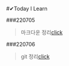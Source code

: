 #✔Today I Learn

###220705

> 마크다운 정리[click](https://github.com/na-hyeong9/TIL/blob/master/markdown/markdown.md)

###220706
> git 정리[click](https://github.com/na-hyeong9/TIL/blob/master/git/GIT.md)
